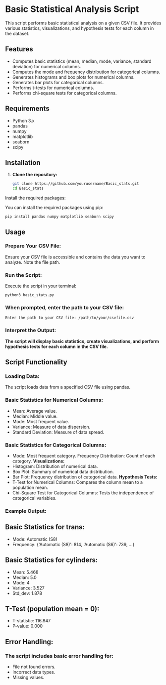 # Basic Statistical Analysis Script

This script performs basic statistical analysis on a given CSV file. It provides various statistics, visualizations, and hypothesis tests for each column in the dataset.

## Features

- Computes basic statistics (mean, median, mode, variance, standard deviation) for numerical columns.
- Computes the mode and frequency distribution for categorical columns.
- Generates histograms and box plots for numerical columns.
- Generates bar plots for categorical columns.
- Performs t-tests for numerical columns.
- Performs chi-square tests for categorical columns.

## Requirements

- Python 3.x
- pandas
- numpy
- matplotlib
- seaborn
- scipy

## Installation

1. **Clone the repository:**

   ```sh
   git clone https://github.com/yourusername/Basic_stats.git
   cd Basic_stats

Install the required packages:

You can install the required packages using pip:

`pip install pandas numpy matplotlib seaborn scipy`

## Usage
### Prepare Your CSV File:

Ensure your CSV file is accessible and contains the data you want to analyze. Note the file path.

### Run the Script:

Execute the script in your terminal:

`python3 basic_stats.py`

### When prompted, enter the path to your CSV file:

`Enter the path to your CSV file: /path/to/your/csvfile.csv`

### Interpret the Output:

**The script will display basic statistics, create visualizations, and perform hypothesis tests for each column in the CSV file.**

## Script Functionality
### Loading Data:
The script loads data from a specified CSV file using pandas.

### Basic Statistics for Numerical Columns:
- Mean: Average value.
- Median: Middle value.
- Mode: Most frequent value.
- Variance: Measure of data dispersion.
- Standard Deviation: Measure of data spread.

### Basic Statistics for Categorical Columns:
- Mode: Most frequent category.
Frequency Distribution: Count of each category.
**Visualizations:**
- Histogram: Distribution of numerical data.
- Box Plot: Summary of numerical data distribution.
- Bar Plot: Frequency distribution of categorical data.
**Hypothesis Tests:**
- T-Test for Numerical Columns: Compares the column mean to a population mean.
- Chi-Square Test for Categorical Columns: Tests the independence of categorical variables.
### Example Output:


## Basic Statistics for trans:

- Mode: Automatic (S8)
- Frequency: {'Automatic (S8)': 814, 'Automatic (S6)': 739, ...}
## Basic Statistics for cylinders:

- Mean: 5.468
- Median: 5.0
- Mode: 4
- Variance: 3.527
- Std_dev: 1.878
## T-Test (population mean = 0):

- T-statistic: 116.847
- P-value: 0.000

## Error Handling:
### The script includes basic error handling for:

- File not found errors.
- Incorrect data types.
- Missing values.




